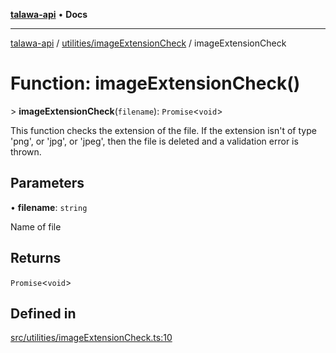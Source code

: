 [**talawa-api**](../../../README.md) • **Docs**

***

[talawa-api](../../../modules.md) / [utilities/imageExtensionCheck](../README.md) / imageExtensionCheck

# Function: imageExtensionCheck()

\> **imageExtensionCheck**(`filename`): `Promise`\<`void`\>

This function checks the extension of the file.
If the extension isn't of type 'png', or 'jpg', or 'jpeg',
then the file is deleted and a validation error is thrown.

## Parameters

• **filename**: `string`

Name of file

## Returns

`Promise`\<`void`\>

## Defined in

[src/utilities/imageExtensionCheck.ts:10](https://github.com/PalisadoesFoundation/talawa-api/blob/7fc9f13527dc6ead651f268e58527dcc279b95bc/src/utilities/imageExtensionCheck.ts#L10)
